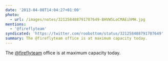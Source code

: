 ```yaml
---
date: '2013-04-08T14:04:27+01:00'
photo:
  - url: /images/notes/321258488791707649-BHVW5LoCMAEihMH.jpg
mentions:
  - '@fireflyteam'
syndicated: 'https://twitter.com/roobottom/status/321258488791707649'
summary: The @fireflyteam office is at maximum capacity today.
---
```

The [@fireflyteam](https://twitter.com/@fireflyteam) office is at maximum capacity today. 
